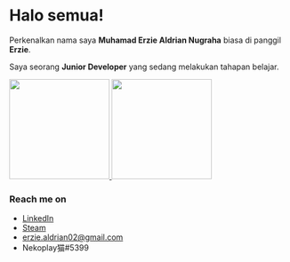 # Halo semua! 

Perkenalkan nama saya **Muhamad Erzie Aldrian Nugraha** biasa di panggil **Erzie**.

Saya seorang **Junior Developer** yang sedang melakukan tahapan belajar.

<p align="left">
<a href="https://github.com/dimasmds">
  <img height="180em" src="https://github-readme-stats-eight-theta.vercel.app/api?username=dimasmds&show_icons=true&theme=algolia&include_all_commits=true&count_private=true"/>
  <img height="180em" src="https://github-readme-stats-eight-theta.vercel.app/api/top-langs/?username=dimasmds&layout=compact&langs_count=8&theme=algolia"/>
</a>
</p>

### Reach me on
- <a href="https://www.linkedin.com/in/muhamad-erzie-aldrian-nugraha-142239213/">LinkedIn</a>
- <a href="https://steamcommunity.com/id/N3nPl4yZz/">Steam</a>
- erzie.aldrian02@gmail.com
- Nekoplay猫#5399
